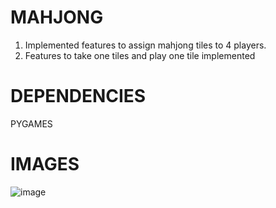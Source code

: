 # MAHJONG

1) Implemented features to assign mahjong tiles to 4 players. 
2) Features to take one tiles and play one tile implemented

# DEPENDENCIES
PYGAMES

# IMAGES
![image](https://github.com/MengYewCheah/Mahjong/assets/72537881/9bfc1e08-6b0b-43dd-9aa5-ec1c7a6b2c09)
